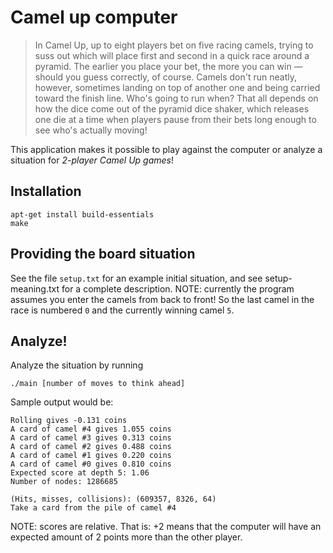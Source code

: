 Camel up computer
=================

> In Camel Up, up to eight players bet on five racing camels, trying to suss out which will place first and second in a quick race around a pyramid. The earlier you place your bet, the more you can win — should you guess correctly, of course. Camels don't run neatly, however, sometimes landing on top of another one and being carried toward the finish line. Who's going to run when? That all depends on how the dice come out of the pyramid dice shaker, which releases one die at a time when players pause from their bets long enough to see who's actually moving!

This application makes it possible to play against the computer or analyze a situation for *2-player Camel Up games*!

## Installation

```
apt-get install build-essentials
make
```

## Providing the board situation
See the file `setup.txt` for an example initial situation, and see setup-meaning.txt for a complete description. NOTE: currently the program assumes you enter the camels from back to front! So the last camel in the race is numbered `0` and the currently winning camel `5`.

## Analyze!
Analyze the situation by running

```
./main [number of moves to think ahead]
```

Sample output would be:

```
Rolling gives -0.131 coins
A card of camel #4 gives 1.055 coins
A card of camel #3 gives 0.313 coins
A card of camel #2 gives 0.488 coins
A card of camel #1 gives 0.220 coins
A card of camel #0 gives 0.810 coins
Expected score at depth 5: 1.06
Number of nodes: 1286685

(Hits, misses, collisions): (609357, 8326, 64)
Take a card from the pile of camel #4
```

NOTE: scores are relative. That is: +2 means that the computer will have an expected amount of 2 points more than the other player.